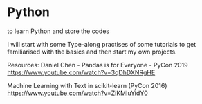 # Python
to learn Python and store the codes

I will start with some Type-along practises of some tutorials to get familiarised with the basics and then start my own projects.

Resources:
Daniel Chen - Pandas is for Everyone - PyCon 2019 https://www.youtube.com/watch?v=3qDhDXNRgHE

Machine Learning with Text in scikit-learn (PyCon 2016) https://www.youtube.com/watch?v=ZiKMIuYidY0

